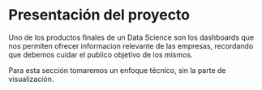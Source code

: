 # Presentación del proyecto

Uno de los productos finales de un Data Science son los dashboards que nos permiten ofrecer informacion relevante de las empresas, recordando que debemos cuidar el publico objetivo de los mismos.

Para esta sección tomaremos un enfoque técnico, sin la parte de visualización.